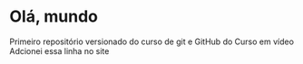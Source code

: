 # Olá, mundo
 Primeiro repositório versionado do curso de git e GitHub do Curso em vídeo
Adcionei essa linha no site
